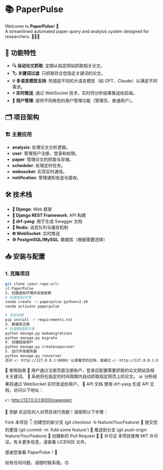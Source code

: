 # 📚 PaperPulse

Welcome to **PaperPulse**! 🎉  
A streamlined automated paper query and analysis system designed for researchers. 🧑‍🔬✨

## 🚀 功能特性

- **🔍 自动论文抓取**: 定期从指定网站抓取相关论文。
- **🏷️ 关键词过滤**: 只抓取符合您指定关键词的论文。
- **💡 多语言模型支持**: 热插拔不同的大语言模型（如 GPT、Claude）以满足不同需求。
- **⚡ 实时推送**: 通过 WebSocket 技术，实时将分析结果推送给前端。
- **👥 用户管理**: 提供不同角色的用户管理功能（管理员、普通用户）。

## 🗂️ 项目架构

### 🏗️ 主要应用

- **analysis**: 处理论文分析逻辑。
- **user**: 管理用户注册、登录和权限。
- **paper**: 管理论文的抓取与存储。
- **scheduler**: 处理定时任务。
- **websocket**: 实现实时通信。
- **notification**: 管理通知发送与接收。

## 🛠️ 技术栈

- **🐍 Django**: Web 框架
- **🔗 Django REST Framework**: API 构建
- **📄 drf-yasg**: 用于生成 Swagger 文档
- **🐉 Redis**: 消息队列与缓存机制
- **🌐 WebSocket**: 实时推送
- **⚙️ PostgreSQL/MySQL**: 数据库（根据需要选择）

## 📥 安装与配置

### 1. 克隆项目

```bash
git clone <your-repo-url>
cd PaperPulse
2. 创建虚拟环境并安装依赖
# 创建虚拟环境
conda create -n paperpulse python=3.10
conda activate paperpulse

# 安装依赖
pip install -r requirements.txt
3. 数据库迁移
# 创建数据库迁移
python manage.py makemigrations
python manage.py migrate
4. 创建超级用户
python manage.py createsuperuser
5. 运行开发服务器
python manage.py runserver
访问 👉 http://127.0.0.1:8000/ 以查看您的应用，或通过 👉 http://127.0.0.1:8000/admin/ 访问管理后台。
```

📝 使用指南
🚀 用户通过注册页面注册账户，登录后配置需要抓取的论文网站及相关关键词。
📆 系统将在指定的时间周期内自动抓取指定网页上的论文。
📊 分析结果将通过 WebSocket 实时发送给用户。
📄 API 文档
使用 drf-yasg 生成 API 文档，访问以下地址：

👉 http://127.0.0.1:8000/swagger/

🤝 贡献
欢迎任何人对项目进行贡献！请按照以下步骤：

Fork 本项目 👇
创建您的新分支 (git checkout -b feature/YourFeature) 🌱
提交您的更改 (git commit -m 'Add some feature') 💬
推送到分支 (git push origin feature/YourFeature) 🚀
创建新的 Pull Request 🔄
📜 许可证
本项目使用 MIT 许可证。有关更多信息，请查看 LICENSE 文件。

感谢您查看 PaperPulse！🎉

如有任何问题，请随时联系我。😊

